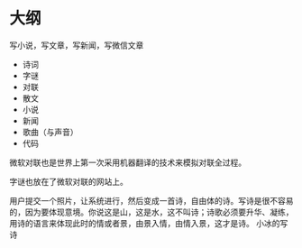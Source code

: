 # 大纲


写小说，写文章，写新闻，写微信文章

- 诗词
- 字谜
- 对联
- 散文
- 小说
- 新闻
- 歌曲（与声音）
- 代码



微软对联也是世界上第一次采用机器翻译的技术来模拟对联全过程。

字谜也放在了微软对联的网站上。


用户提交一个照片，让系统进行，然后变成一首诗，自由体的诗。写诗是很不容易的，因为要体现意境。你说这是山，这是水，这不叫诗；诗歌必须要升华、凝练，用诗的语言来体现此时的情或者景，由景入情，由情入景，这才是诗。
小冰的写诗
